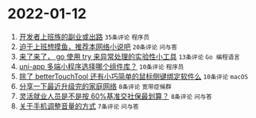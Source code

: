 # 2022-01-12

1. [开发者上班族的副业或出路](https://www.v2ex.com/t/827727) `35条评论` `程序员`
1. [迫于上班想摸鱼，推荐本网络小说吧](https://www.v2ex.com/t/827733) `20条评论` `问与答`
1. [来了来了， go 使用 try 来异常处理的实验性小工具](https://www.v2ex.com/t/827724) `13条评论` `Go 编程语言`
1. [uni-app 多端小程序选择哪个组件库？](https://www.v2ex.com/t/827722) `10条评论` `程序员`
1. [除了 betterTouchTool 还有小巧简单的鼠标侧键绑定软件么](https://www.v2ex.com/t/827719) `10条评论` `macOS`
1. [分享一下最近升级完的家庭网络](https://www.v2ex.com/t/827740) `8条评论` `宽带症候群`
1. [灵活就业人员是不是按 60%基准交社保最划算？](https://www.v2ex.com/t/827716) `8条评论` `问与答`
1. [关于手机调整音量的方式](https://www.v2ex.com/t/827732) `7条评论` `问与答`
